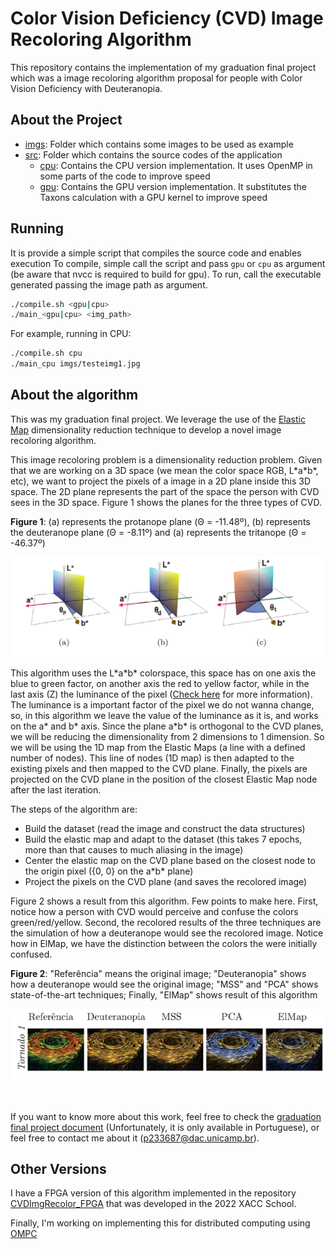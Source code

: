 # **Color Vision Deficiency (CVD) Image Recoloring Algorithm**

This repository contains the implementation of my graduation final project which was a image recoloring algorithm proposal for people with Color Vision Deficiency with Deuteranopia. 

## **About the Project**
* [imgs](/imgs): Folder which contains some images to be used as example
* [src](/src): Folder which contains the source codes of the application
  * [cpu](/src/cpu/): Contains the CPU version implementation. It uses OpenMP in some parts of the code to improve speed
  * [gpu](/src/gpu/): Contains the GPU version implementation. It substitutes the Taxons calculation with a GPU kernel to improve speed

## **Running**
It is provide a simple script that compiles the source code and enables execution
To compile, simple call the script and pass `gpu` or `cpu` as argument (be aware that nvcc is required to build for gpu). To run, call the executable generated passing the image path as argument.
```bash
./compile.sh <gpu|cpu>
./main_<gpu|cpu> <img_path>
```
For example, running in CPU:
```bash
./compile.sh cpu
./main_cpu imgs/testeimg1.jpg
```

## **About the algorithm**
This was my graduation final project. We leverage the use of the [Elastic Map](http://bioinfo-out.curie.fr/projects/elmap/) dimensionality reduction technique to develop a novel image recoloring algorithm.

This image recoloring problem is a dimensionality reduction problem. Given that we are working on a 3D space (we mean the color space RGB, L\*a\*b\*, etc), we want to project the pixels of a image in a 2D plane inside this 3D space. The 2D plane represents the part of the space the person with CVD sees in the 3D space. Figure 1 shows the planes for the three types of CVD.

**Figure 1**: (a) represents the protanope plane (&Theta; = -11.48º), (b) represents the deuteranope plane (&Theta; = -8.11º) and (a) represents the tritanope (&Theta; = -46.37º) 

<div align="center"><img src="imgs/cvd-planes.png" width="600px"></div>

This algorithm uses the L\*a\*b\* colorspace, this space has on one axis the blue to green factor, on another axis the red to yellow factor, while in the last axis (Z) the luminance of the pixel ([Check here](https://en.wikipedia.org/wiki/CIELAB_color_space) for more information). The luminance is a important factor of the pixel we do not wanna change, so, in this algorithm we leave the value of the luminance as it is, and works on the a\* and b\* axis. Since the plane a\*b\* is orthogonal to the CVD planes, we will be reducing the dimensionality from 2 dimensions to 1 dimension. So we will be using the 1D map from the Elastic Maps (a line with a defined number of nodes). This line of nodes (1D map) is then adapted to the existing pixels and then mapped to the CVD plane. Finally, the pixels are projected on the CVD plane in the position of the closest Elastic Map node after the last iteration.

The steps of the algorithm are:
    
* Build the dataset (read the image and construct the data structures)
* Build the elastic map and adapt to the dataset (this takes 7 epochs, more than that causes to much aliasing in the image)
* Center the elastic map on the CVD plane based on the closest node to the origin pixel ({0, 0} on the a\*b\* plane)
* Project the pixels on the CVD plane (and saves the recolored image)

Figure 2 shows a result from this algorithm. Few points to make here. First, notice how a person with CVD would perceive and confuse the colors green/red/yellow. Second, the recolored results of the three techniques are the simulation of how a deuteranope would see the recolored image. Notice how in ElMap, we have the distinction between the colors the were initially confused.

**Figure 2**: "Referência" means the original image; "Deuteranopia" shows how a deuteranope would see the original image; "MSS" and "PCA" shows state-of-the-art techniques; Finally, "ElMap" shows result of this algorithm
<div align="center"><img  src="imgs/example.png" width="800px"></div>

<br><br>
If you want to know more about this work, feel free to check the [graduation final project document](https://repositorio.ufsc.br/bitstream/handle/123456789/192338/TCCFinal.pdf?sequence=1) (Unfortunately, it is only available in Portuguese), or feel free to contact me about it (p233687@dac.unicamp.br). 


## **Other Versions**
I have a FPGA version of this algorithm implemented in the repository [CVDImgRecolor_FPGA](https://github.com/PedrooHR/CVDImgRecolor_FPGA) that was developed in the 2022 XACC School.

Finally, I'm working on implementing this for distributed computing using [OMPC](https://ompcluster.readthedocs.io/en/latest/)
